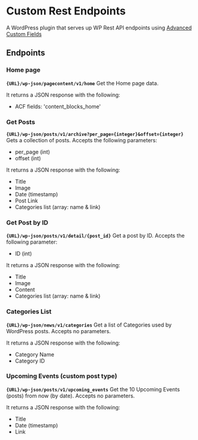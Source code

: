 # Custom Rest Endpoints

A WordPress plugin that serves up WP Rest API endpoints using [Advanced Custom Fields](https://www.advancedcustomfields.com)

## Endpoints

### Home page
**`{URL}/wp-json/pagecontent/v1/home`**
Get the Home page data.

It returns a JSON response with the following:
- ACF fields: 'content_blocks_home'

### Get Posts
**`{URL}/wp-json/posts/v1/archive?per_page={integer}&offset={integer}`**
Gets a collection of posts. Accepts the following parameters:
- per_page (int)
- offset (int)

It returns a JSON response with the following:
- Title
- Image
- Date (timestamp)
- Post Link
- Categories list (array: name & link)

### Get Post by ID
**`{URL}/wp-json/posts/v1/detail/{post_id}`**
Get a post by ID. Accepts the following parameter:
- ID (int)

It returns a JSON response with the following:
- Title
- Image
- Content
- Categories list (array: name & link)

### Categories List
**`{URL}/wp-json/news/v1/categories`**
Get a list of Categories used by WordPress posts. Accepts no parameters.

It returns a JSON response with the following:
- Category Name
- Category ID

### Upcoming Events (custom post type)
**`{URL}/wp-json/posts/v1/upcoming_events`**
Get the 10 Upcoming Events (posts) from now (by date). Accepts no parameters.

It returns a JSON response with the following:
- Title
- Date (timestamp)
- Link